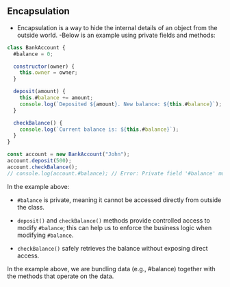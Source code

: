 ## Encapsulation

- Encapsulation is a way to hide the internal details of an object from the outside world.
-Below is an example using private fields and methods:

```javascript
class BankAccount {
  #balance = 0;

  constructor(owner) {
    this.owner = owner;
  }

  deposit(amount) {
    this.#balance += amount;
    console.log(`Deposited ${amount}. New balance: ${this.#balance}`);
  }

  checkBalance() {
    console.log(`Current balance is: ${this.#balance}`);
  }
}

const account = new BankAccount("John");
account.deposit(500);
account.checkBalance();
// console.log(account.#balance); // Error: Private field '#balance' must be declared in an enclosing class
```
In the example above:
- `#balance` is private, meaning it cannot be accessed directly from outside the class.

- `deposit()` and `checkBalance()` methods provide controlled access to modify `#balance`; this can help us to enforce the business logic when modifying `#balance`.

- `checkBalance()` safely retrieves the balance without exposing direct access.

In the example above, we are bundling data (e.g., #balance) together with the methods that operate on the data.
